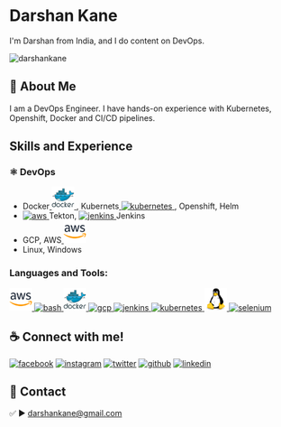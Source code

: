 # Darshan Kane
I'm Darshan from India, and I do content on DevOps.

<p align="left"> <img src="https://komarev.com/ghpvc/?username=darshankane&label=Profile%20views&color=0e75b6&style=flat" alt="darshankane" /> </p>



## 🚀 About Me
I am a DevOps Engineer. I have hands-on experience with Kubernetes, Openshift, Docker and CI/CD pipelines.



## Skills and Experience
### ⚛ DevOps
* Docker<a href="https://www.docker.com/" target="_blank" rel="noreferrer"> <img src="https://raw.githubusercontent.com/devicons/devicon/master/icons/docker/docker-original-wordmark.svg" alt="docker" width="40" height="40"/> </a>, Kubernets<a href="https://kubernetes.io" target="_blank" rel="noreferrer"> <img src="https://www.vectorlogo.zone/logos/kubernetes/kubernetes-icon.svg" alt="kubernetes" width="40" height="40"/> </a>, Openshift, Helm
* <a href="https://aws.amazon.com" target="_blank" rel="noreferrer"> <img src="https://1.cms.s81c.com/sites/default/files/2020-04-01/47602533_1.png" alt="aws" width="40" height="40"/> </a> Tekton, <a href="https://www.jenkins.io" target="_blank" rel="noreferrer"> <img src="https://www.vectorlogo.zone/logos/jenkins/jenkins-icon.svg" alt="jenkins" width="40" height="40"/> </a> Jenkins  
* GCP, AWS<a href="https://aws.amazon.com" target="_blank" rel="noreferrer"> <img src="https://raw.githubusercontent.com/devicons/devicon/master/icons/amazonwebservices/amazonwebservices-original-wordmark.svg" alt="aws" width="40" height="40"/> </a>
* Linux, Windows







<h3 align="left">Languages and Tools:</h3>
<p align="left"> <a href="https://aws.amazon.com" target="_blank" rel="noreferrer"> <img src="https://raw.githubusercontent.com/devicons/devicon/master/icons/amazonwebservices/amazonwebservices-original-wordmark.svg" alt="aws" width="40" height="40"/> </a> <a href="https://www.gnu.org/software/bash/" target="_blank" rel="noreferrer"> <img src="https://www.vectorlogo.zone/logos/gnu_bash/gnu_bash-icon.svg" alt="bash" width="40" height="40"/> </a> <a href="https://www.docker.com/" target="_blank" rel="noreferrer"> <img src="https://raw.githubusercontent.com/devicons/devicon/master/icons/docker/docker-original-wordmark.svg" alt="docker" width="40" height="40"/> </a> <a href="https://cloud.google.com" target="_blank" rel="noreferrer"> <img src="https://www.vectorlogo.zone/logos/google_cloud/google_cloud-icon.svg" alt="gcp" width="40" height="40"/> </a> <a href="https://www.jenkins.io" target="_blank" rel="noreferrer"> <img src="https://www.vectorlogo.zone/logos/jenkins/jenkins-icon.svg" alt="jenkins" width="40" height="40"/> </a> <a href="https://kubernetes.io" target="_blank" rel="noreferrer"> <img src="https://www.vectorlogo.zone/logos/kubernetes/kubernetes-icon.svg" alt="kubernetes" width="40" height="40"/> </a> <a href="https://www.linux.org/" target="_blank" rel="noreferrer"> <img src="https://raw.githubusercontent.com/devicons/devicon/master/icons/linux/linux-original.svg" alt="linux" width="40" height="40"/> </a> <a href="https://www.selenium.dev" target="_blank" rel="noreferrer"> <img src="https://raw.githubusercontent.com/detain/svg-logos/780f25886640cef088af994181646db2f6b1a3f8/svg/selenium-logo.svg" alt="selenium" width="40" height="40"/> </a> </p>






## ☕ Connect with me!
[<img src='https://camo.githubusercontent.com/2d1ffa69dd491ebeca01b2098cf8233dd09950ff5895abccd5b455ca442abc59/68747470733a2f2f696d672e736869656c64732e696f2f62616467652f46616365626f6f6b2d3138373746323f7374796c653d666f722d7468652d6261646765266c6f676f3d66616365626f6f6b266c6f676f436f6c6f723d7768697465' alt='facebook' height='40'>](https://www.facebook.com/darshankane)  [<img src='https://camo.githubusercontent.com/b3d4671768bd0f9b6c8f410a25a96e0c5a4d135208d8910461e986f97e7985ab/68747470733a2f2f696d672e736869656c64732e696f2f62616467652f496e7374616772616d2d4534343035463f7374796c653d666f722d7468652d6261646765266c6f676f3d696e7374616772616d266c6f676f436f6c6f723d7768697465' alt='instagram' height='40'>](https://www.instagram.com/darshankane/)  [<img src='https://camo.githubusercontent.com/5d03c86f6a75f7cbe80d135d9162fbf6dc46a31253cf30a8e9bb8279b4d574d3/68747470733a2f2f696d672e736869656c64732e696f2f62616467652f547769747465722d3144413146323f7374796c653d666f722d7468652d6261646765266c6f676f3d74776974746572266c6f676f436f6c6f723d7768697465' alt='twitter' height='40'>](https://twitter.com/darshankane)  [<img src='https://camo.githubusercontent.com/bd2bd127c104ba5c98bb12c70801b075aee1f040009089510f69554300e7ff41/68747470733a2f2f696d672e736869656c64732e696f2f62616467652f4769742d4630353033323f7374796c653d666f722d7468652d6261646765266c6f676f3d676974266c6f676f436f6c6f723d7768697465' alt='github' height='40'>](https://github.com/darshankane)  [<img src='https://camo.githubusercontent.com/a80d00f23720d0bc9f55481cfcd77ab79e141606829cf16ec43f8cacc7741e46/68747470733a2f2f696d672e736869656c64732e696f2f62616467652f4c696e6b6564496e2d3030373742353f7374796c653d666f722d7468652d6261646765266c6f676f3d6c696e6b6564696e266c6f676f436f6c6f723d7768697465' alt='linkedin' height='40'>](https://www.linkedin.com/in/darshankane/)  





## 📧 Contact
✅  ► darshankane@gmail.com

